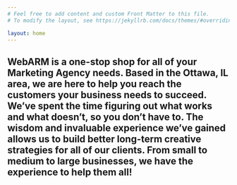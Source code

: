 ```yaml
---
# Feel free to add content and custom Front Matter to this file.
# To modify the layout, see https://jekyllrb.com/docs/themes/#overriding-theme-defaults

layout: home
---
```

WebARM is a one-stop shop for all of your Marketing Agency needs. Based in the Ottawa, IL area, we are here to help you reach the customers your business needs to succeed. We’ve spent the time figuring out what works and what doesn’t, so you don’t have to. The wisdom and invaluable experience we’ve gained allows us to build better long-term creative strategies for all of our clients. From small to medium to large businesses, we have the experience to help them all!
---

